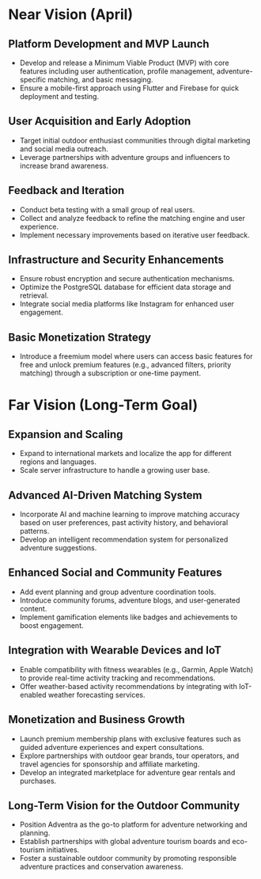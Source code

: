 # Near Vision (April)

## Platform Development and MVP Launch

- Develop and release a Minimum Viable Product (MVP) with core features including user authentication, profile management, adventure-specific matching, and basic messaging.
- Ensure a mobile-first approach using Flutter and Firebase for quick deployment and testing.

## User Acquisition and Early Adoption

- Target initial outdoor enthusiast communities through digital marketing and social media outreach.
- Leverage partnerships with adventure groups and influencers to increase brand awareness.

## Feedback and Iteration

- Conduct beta testing with a small group of real users.
- Collect and analyze feedback to refine the matching engine and user experience.
- Implement necessary improvements based on iterative user feedback.

## Infrastructure and Security Enhancements

- Ensure robust encryption and secure authentication mechanisms.
- Optimize the PostgreSQL database for efficient data storage and retrieval.
- Integrate social media platforms like Instagram for enhanced user engagement.

## Basic Monetization Strategy

- Introduce a freemium model where users can access basic features for free and unlock premium features (e.g., advanced filters, priority matching) through a subscription or one-time payment.

# Far Vision (Long-Term Goal)

## Expansion and Scaling

- Expand to international markets and localize the app for different regions and languages.
- Scale server infrastructure to handle a growing user base.

## Advanced AI-Driven Matching System

- Incorporate AI and machine learning to improve matching accuracy based on user preferences, past activity history, and behavioral patterns.
- Develop an intelligent recommendation system for personalized adventure suggestions.

## Enhanced Social and Community Features

- Add event planning and group adventure coordination tools.
- Introduce community forums, adventure blogs, and user-generated content.
- Implement gamification elements like badges and achievements to boost engagement.

## Integration with Wearable Devices and IoT

- Enable compatibility with fitness wearables (e.g., Garmin, Apple Watch) to provide real-time activity tracking and recommendations.
- Offer weather-based activity recommendations by integrating with IoT-enabled weather forecasting services.

## Monetization and Business Growth

- Launch premium membership plans with exclusive features such as guided adventure experiences and expert consultations.
- Explore partnerships with outdoor gear brands, tour operators, and travel agencies for sponsorship and affiliate marketing.
- Develop an integrated marketplace for adventure gear rentals and purchases.

## Long-Term Vision for the Outdoor Community

- Position Adventra as the go-to platform for adventure networking and planning.
- Establish partnerships with global adventure tourism boards and eco-tourism initiatives.
- Foster a sustainable outdoor community by promoting responsible adventure practices and conservation awareness.

